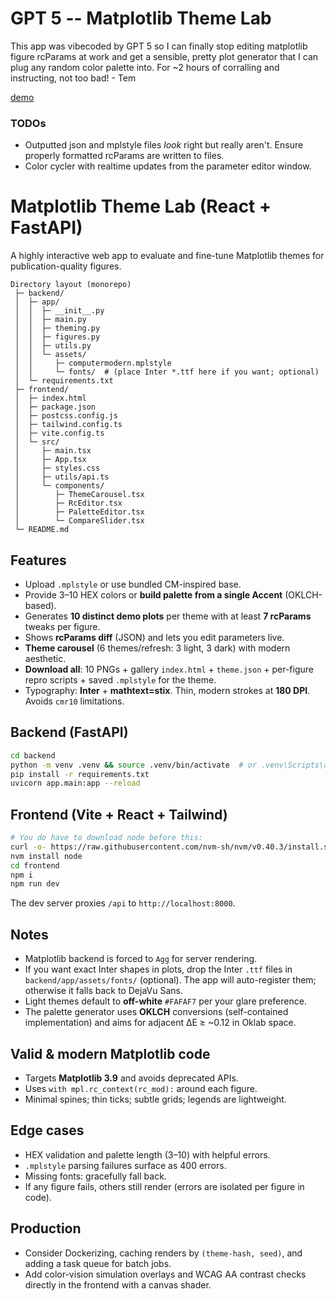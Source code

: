 # GPT 5 -- Matplotlib Theme Lab

This app was vibecoded by GPT 5 so I can finally stop editing matplotlib figure
rcParams at work and get a sensible, pretty plot generator that I can plug any
random color palette into.
For ~2 hours of corralling and instructing, not too bad!
                                                            - Tem

                                                            
[demo](Matplotlib-Themer-Demo.mp4)

### TODOs

* Outputted json and mplstyle files _look_ right but really aren't. Ensure properly formatted rcParams are written to files.
* Color cycler with realtime updates from the parameter editor window.

# Matplotlib Theme Lab (React + FastAPI)

A highly interactive web app to evaluate and fine-tune Matplotlib themes for publication-quality figures.
```
Directory layout (monorepo)
 ├─ backend/
 │  ├─ app/
 │  │  ├─ __init__.py
 │  │  ├─ main.py
 │  │  ├─ theming.py
 │  │  ├─ figures.py
 │  │  ├─ utils.py
 │  │  └─ assets/
 │  │     ├─ computermodern.mplstyle
 │  │     └─ fonts/  # (place Inter *.ttf here if you want; optional)
 │  └─ requirements.txt
 ├─ frontend/
 │  ├─ index.html
 │  ├─ package.json
 │  ├─ postcss.config.js
 │  ├─ tailwind.config.ts
 │  ├─ vite.config.ts
 │  └─ src/
 │     ├─ main.tsx
 │     ├─ App.tsx
 │     ├─ styles.css
 │     ├─ utils/api.ts
 │     └─ components/
 │        ├─ ThemeCarousel.tsx
 │        ├─ RcEditor.tsx
 │        ├─ PaletteEditor.tsx
 │        └─ CompareSlider.tsx
 └─ README.md
```

## Features
- Upload `.mplstyle` or use bundled CM-inspired base.
- Provide 3–10 HEX colors or **build palette from a single Accent** (OKLCH-based).
- Generates **10 distinct demo plots** per theme with at least **7 rcParams** tweaks per figure.
- Shows **rcParams diff** (JSON) and lets you edit parameters live.
- **Theme carousel** (6 themes/refresh: 3 light, 3 dark) with modern aesthetic.
- **Download all**: 10 PNGs + gallery `index.html` + `theme.json` + per-figure repro scripts + saved `.mplstyle` for the theme.
- Typography: **Inter** + **mathtext=stix**. Thin, modern strokes at **180 DPI**. Avoids `cmr10` limitations.

## Backend (FastAPI)
```bash
cd backend
python -m venv .venv && source .venv/bin/activate  # or .venv\Scripts\activate on Windows
pip install -r requirements.txt
uvicorn app.main:app --reload
```

## Frontend (Vite + React + Tailwind)
```bash
# You do have to download node before this:
curl -o- https://raw.githubusercontent.com/nvm-sh/nvm/v0.40.3/install.sh | bash 
nvm install node
cd frontend
npm i
npm run dev
```
The dev server proxies `/api` to `http://localhost:8000`.

## Notes
- Matplotlib backend is forced to `Agg` for server rendering.
- If you want exact Inter shapes in plots, drop the Inter `.ttf` files in `backend/app/assets/fonts/` (optional). The app will auto-register them; otherwise it falls back to DejaVu Sans.
- Light themes default to **off-white** `#FAFAF7` per your glare preference.
- The palette generator uses **OKLCH** conversions (self-contained implementation) and aims for adjacent ΔE ≥ ~0.12 in Oklab space.

## Valid & modern Matplotlib code
- Targets **Matplotlib 3.9** and avoids deprecated APIs.
- Uses `with mpl.rc_context(rc_mod):` around each figure.
- Minimal spines; thin ticks; subtle grids; legends are lightweight.

## Edge cases
- HEX validation and palette length (3–10) with helpful errors.
- `.mplstyle` parsing failures surface as 400 errors.
- Missing fonts: gracefully fall back.
- If any figure fails, others still render (errors are isolated per figure in code).

## Production
- Consider Dockerizing, caching renders by `(theme-hash, seed)`, and adding a task queue for batch jobs.
- Add color-vision simulation overlays and WCAG AA contrast checks directly in the frontend with a canvas shader.

